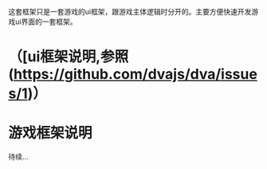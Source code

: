 
这套框架只是一套游戏的ui框架，跟游戏主体逻辑时分开的。主要方便快速开发游戏ui界面的一套框架。

# （[ui框架说明,参照(https://github.com/dvajs/dva/issues/1)）

# 游戏框架说明

待续...
